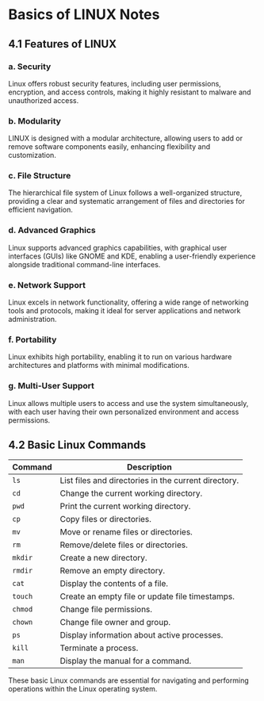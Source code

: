 # Basics of LINUX Notes

## 4.1 Features of LINUX

### a. Security
Linux offers robust security features, including user permissions, encryption, and access controls, making it highly resistant to malware and unauthorized access.

### b. Modularity
LINUX is designed with a modular architecture, allowing users to add or remove software components easily, enhancing flexibility and customization.

### c. File Structure
The hierarchical file system of Linux follows a well-organized structure, providing a clear and systematic arrangement of files and directories for efficient navigation.

### d. Advanced Graphics
Linux supports advanced graphics capabilities, with graphical user interfaces (GUIs) like GNOME and KDE, enabling a user-friendly experience alongside traditional command-line interfaces.

### e. Network Support
Linux excels in network functionality, offering a wide range of networking tools and protocols, making it ideal for server applications and network administration.

### f. Portability
Linux exhibits high portability, enabling it to run on various hardware architectures and platforms with minimal modifications.

### g. Multi-User Support
Linux allows multiple users to access and use the system simultaneously, with each user having their own personalized environment and access permissions.

## 4.2 Basic Linux Commands

| Command                 | Description                              |
| ----------------------- | ---------------------------------------- |
| `ls`                    | List files and directories in the current directory. |
| `cd`                    | Change the current working directory.     |
| `pwd`                   | Print the current working directory.      |
| `cp`                    | Copy files or directories.               |
| `mv`                    | Move or rename files or directories.     |
| `rm`                    | Remove/delete files or directories.      |
| `mkdir`                 | Create a new directory.                  |
| `rmdir`                 | Remove an empty directory.               |
| `cat`                   | Display the contents of a file.          |
| `touch`                 | Create an empty file or update file timestamps. |
| `chmod`                 | Change file permissions.                 |
| `chown`                 | Change file owner and group.             |
| `ps`                    | Display information about active processes. |
| `kill`                  | Terminate a process.                     |
| `man`                   | Display the manual for a command.        |

These basic Linux commands are essential for navigating and performing operations within the Linux operating system.
